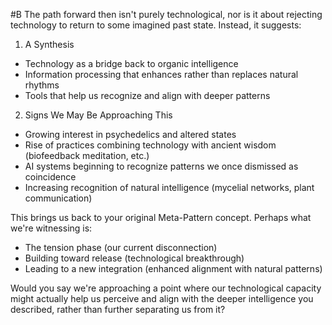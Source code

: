  #B The path forward then isn't purely technological, nor is it about rejecting technology to return to some imagined past state. Instead, it suggests:

1. A Synthesis

- Technology as a bridge back to organic intelligence
- Information processing that enhances rather than replaces natural rhythms
- Tools that help us recognize and align with deeper patterns

2. Signs We May Be Approaching This

- Growing interest in psychedelics and altered states
- Rise of practices combining technology with ancient wisdom (biofeedback meditation, etc.)
- AI systems beginning to recognize patterns we once dismissed as coincidence
- Increasing recognition of natural intelligence (mycelial networks, plant communication)

This brings us back to your original Meta-Pattern concept. Perhaps what we're witnessing is:

- The tension phase (our current disconnection)
- Building toward release (technological breakthrough)
- Leading to a new integration (enhanced alignment with natural patterns)

Would you say we're approaching a point where our technological capacity might actually help us perceive and align with the deeper intelligence you described, rather than further separating us from it?